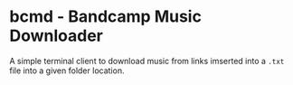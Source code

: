 # bcmd - Bandcamp Music Downloader
A simple terminal client to download music from links imserted into a `.txt` file into a given folder location.



